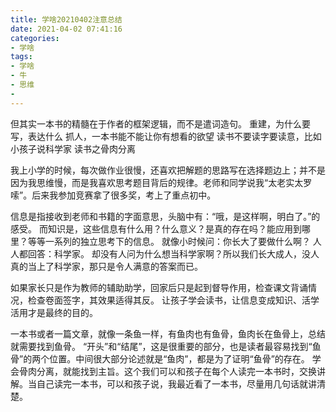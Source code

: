 ```yaml
---
title: 学啥20210402注意总结
date: 2021-04-02 07:41:16
categories:
- 学啥
tags:
- 学啥
- 牛
- 思维
- 
---
```

但其实一本书的精髓在于作者的框架逻辑，而不是遣词造句。
重建，为什么要写，表达什么
抓人，一本书能不能让你有想看的欲望
读书不要读字要读意，比如小孩子说科学家
读书之骨肉分离
<!-- more --> 

我上小学的时候，每次做作业很慢，还喜欢把解题的思路写在选择题边上；并不是因为我思维慢，而是我喜欢思考题目背后的规律。老师和同学说我“太老实太罗嗦”。后来我参加竞赛拿了很多奖，考上了重点初中。


信息是指接收到老师和书籍的字面意思，头脑中有：“哦，是这样啊，明白了。”的感受。
而知识是，这些信息有什么用？什么意义？是真的存在吗？能应用到哪里？等等一系列的独立思考下的信息。
就像小时候问：你长大了要做什么啊？
人人都回答：科学家。
却没有人问为什么想当科学家啊？所以我们长大成人，没人真的当上了科学家，那只是令人满意的答案而已。


如果家长只是作为教师的辅助助学，回家后只是起到督导作用，检查课文背诵情况，检查卷面签字，其效果适得其反。
让孩子学会读书，让信息变成知识、活学活用才是最终的目的。


一本书或者一篇文章，就像一条鱼一样，有鱼肉也有鱼骨，鱼肉长在鱼骨上，总结就需要找到鱼骨。
“开头”和“结尾”，这是很重要的部分，也是读者最容易找到“鱼骨”的两个位置。中间很大部分论述就是“鱼肉”，都是为了证明“鱼骨”的存在。
学会骨肉分离，就能找到主旨。这个我们可以和孩子在每个人读完一本书时，交换讲解。当自己读完一本书，可以和孩子说，我最近看了一本书，尽量用几句话就讲清楚。
